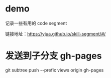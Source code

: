 # demo
记录一些有用的 code segment

链接地址：https://yjua.github.io/skill-segment/#/


# 发送到子分支 gh-pages
git subtree push --prefix views origin gh-pages
